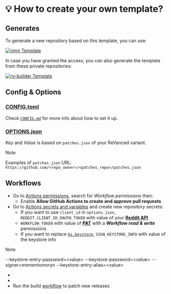 # 💡 How to create your own template?

## Generates

To generate a new repository based on this template, you can use:

[![rmm Template](https://img.shields.io/badge/rmm-Template-444444?style=for-the-badge&logo=github&labelColor=444444&color=222333)](https://github.com/new?template_name=rmm&template_owner=mementomoryn)

In case you have granted the access, you can also generate the template from these private repositories:

[![rv-builder Template](https://img.shields.io/badge/rv%20builder-Template-444444?style=for-the-badge&logo=github&labelColor=444444&color=222333)](https://github.com/new?template_name=rv-builder&template_owner=mementomoryn)

## Config & Options

### [CONFIG.toml](../config.toml)
Check [`CONFIG.md`](./CONFIG.md) for more info about how to set it up.

### [OPTIONS.json](../options.json)
_Key_ and _Value_ is based on `patches.json` of your ReVanced variant.
> [!NOTE]
> Examples of `patches.json` URL: `https://github.com/<repo_owner>/<patches_repo>/patches.json`

## Workflows

 * Go to [Actions permissions](../../settings/actions), search for _Workflow permissions_ then:
   * Enable **Allow GitHub Actions to create and approve pull requests**
 * Go to [Actions secrets and variables](../../settings/secrets/actions) and create new repository secrets:
   * If you want to use `client_id` in `options.json`, `REDDIT_CLIENT_ID_OAUTH_TOKEN` with value of your [**Reddit API**](https://www.reddit.com/prefs/apps)
   * `WORKFLOW_TOKEN` with value of [**PAT**](https://github.com/settings/tokens) with a **_Workflow read & write_** permissions
   * If you want to replace [`ks.keystore`](./ks.keystore), `SIGN_KEYSTORE_INFO` with value of the keystore info
> [!NOTE]
> --keystore-entry-password=\<value\> --keystore-password=\<value\> --signer=mementomoryn --keystore-entry-alias=\<value\>
 * 
 * 
 * Run the build [workflow](../../actions/workflows/build.yml) to patch new releases